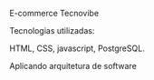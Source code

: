 E-commerce Tecnovibe 

Tecnologias utilizadas:

HTML, CSS, javascript, PostgreSQL.

Aplicando arquitetura de software
